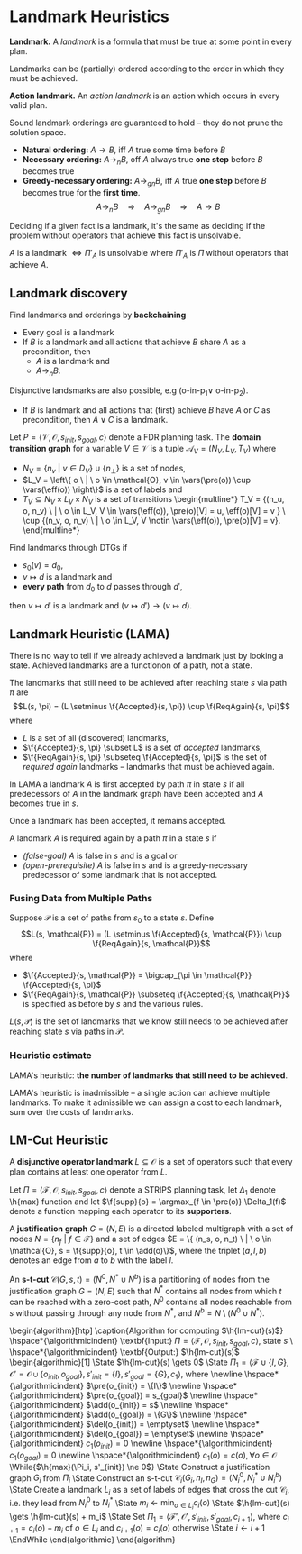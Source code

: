 # Landmark Heuristics

**Landmark.** A *landmark* is a formula that must be true at some point in every plan.

Landmarks can be (partially) ordered according to the order in which they must be achieved.

**Action landmark.** An *action landmark* is an action which occurs in every valid plan.

Sound landmark orderings are guaranteed to hold – they do not prune the solution space.

* **Natural ordering:** $A \rightarrow B$, iff $A$ true some time before $B$
* **Necessary ordering:** $A \rightarrow_n B$, off $A$ always true **one step** before $B$ becomes true
* **Greedy-necessary ordering:** $A \rightarrow_{gn} B$, iff $A$ true **one step** before $B$ becomes true for the **first time**.
$$A \rightarrow_n B \quad \Rightarrow \quad A \rightarrow_{gn} B \quad \Rightarrow \quad A \rightarrow B$$

Deciding if a given fact is a landmark, it's the same as deciding if the problem without operators that achieve this fact is unsolvable.

$A$ is a landmark $\Leftrightarrow \Pi'_A$ is unsolvable where $\Pi'_A$ is $\Pi$ without operators that achieve $A$.

## Landmark discovery

Find landmarks and orderings by **backchaining**

* Every goal is a landmark
* If $B$ is a landmark and all actions that achieve $B$ share $A$ as a precondition, then
    * $A$ is a landmark and
    * $A \to_n B$.

Disjunctive landsmarks are also possible, e.g (o-in-$\mathrm{p}_1 \vee$ o-in-$\mathrm{p}_2$).

* If $B$ is landmark and all actions that (first) achieve $B$ have $A$ or $C$ as precondition, then $A \vee C$ is a landmark.

Let $P = \langle \mathcal{V}, \mathcal{O}, s_{init}, s_{goal}, c \rangle$ denote a FDR planning task. The **domain transition graph** for a variable $V \in \mathcal{V}$ is a tuple $\mathcal{A}_V = (N_V, L_V, T_V)$ where

* $N_V = \{ n_v \ | \ v \in D_V \} \cup \{ n_\bot \}$ is a set of nodes,
* $L_V = \left\{ o \ | \ o \in \mathcal{O}, v \in \vars(\pre(o)) \cup \vars(\eff(o)) \right\}$ is a set of labels and
* $T_V \subseteq N_V \times L_V \times N_V$ is a set of transitions
\begin{multline*}
T_V = \{(n_u, o, n_v) \ | \ o \in L_V, V \in \vars(\eff(o)), \pre(o)[V] = u, \eff(o)[V] = v \} \\
\cup \{(n_v, o, n_v) \ | \ o \in L_V, V \notin \vars(\eff(o)), \pre(o)[V] = v\}.
\end{multline*}

Find landmarks through DTGs if

* $s_0(v) = d_0$,
* $v \mapsto d$ is a landmark and
* **every path** from $d_0$ to $d$ passes through $d'$,

then $v \mapsto d'$ is a landmark and $(v \mapsto d') \to (v \mapsto d)$.

## Landmark Heuristic (LAMA)

There is no way to tell if we already achieved a landmark just by looking a state. Achieved landmarks are a functionon of a path, not a state.

The landmarks that still need to be achieved after reaching state $s$ via path $\pi$ are
$$L(s, \pi) = (L \setminus \f{Accepted}{s, \pi}) \cup \f{ReqAgain}{s, \pi}$$
where

* $L$ is a set of all (discovered) landmarks,
* $\f{Accepted}{s, \pi} \subset L$ is a set of *accepted* landmarks,
* $\f{ReqAgain}{s, \pi} \subseteq \f{Accepted}{s, \pi}$ is the set of *required again* landmarks – landmarks that must be achieved again.

In LAMA a landmark $A$ is first accepted by path $\pi$ in state $s$ if all predecessors of $A$ in the landmark graph have been accepted and $A$ becomes true in $s$.

Once a landmark has been accepted, it remains accepted.

A landmark $A$ is required again by a path $\pi$ in a state $s$ if

* *(false-goal)* $A$ is false in $s$ and is a goal or
* *(open-prerequisite)* $A$ is false in $s$ and is a greedy-necessary predecessor of some landmark that is not accepted.

### Fusing Data from Multiple Paths

Suppose $\mathcal{P}$ is a set of paths from $s_0$ to a state $s$. Define
$$L(s, \mathcal{P}) = (L \setminus \f{Accepted}{s, \mathcal{P}}) \cup \f{ReqAgain}{s, \mathcal{P}}$$
where

* $\f{Accepted}{s, \mathcal{P}} = \bigcap_{\pi \in \mathcal{P}} \f{Accepted}{s, \pi}$
* $\f{ReqAgain}{s, \mathcal{P}} \subseteq \f{Accepted}{s, \mathcal{P}}$ is specified as before by $s$ and the various rules.

$L(s, \mathcal{P})$ is the set of landmarks that we know still needs to be achieved after reaching state $s$ via paths in $\mathcal{P}$.

### Heuristic estimate

LAMA's heuristic: **the number of landmarks that still need to be achieved**.

LAMA's heuristic is inadmissible – a single action can achieve multiple landmarks. To make it admissible we can assign a cost to each landmark, sum over the costs of landmarks.

## LM-Cut Heuristic

A **disjunctive operator landmark** $L \subseteq \mathcal{O}$ is a set of operators such that every plan contains at least one operator from $L$.

Let $\Pi = \langle \mathcal{F}, \mathcal{O}, s_{init}, s_{goal}, c \rangle$ denote a STRIPS planning task, let $\Delta_1$ denote \h{max} function and let $\f{supp}{o} = \argmax_{f \in \pre(o)} \Delta_1(f)$ denote a function mapping each operator to its **supporters**.

A **justification graph** $G = (N, E)$ is a directed labeled multigraph with a set of nodes $N = \{ n_f \ | \ f \in \mathcal{F} \}$ and a set of edges $E = \{ (n_s, o, n_t) \ | \ o \in \mathcal{O}, s = \f{supp}{o}, t \in \add(o)\}$, where the triplet $(a, l, b)$ denotes an edge from $a$ to $b$ with the label $l$.

An **s-t-cut** $\mathcal{C}(G, s, t) = (N^0, N^* \cup N^b)$ is a partitioning of nodes from the justification graph $G = (N, E)$ such that $N^*$ contains all nodes from which $t$ can be reached with a zero-cost path, $N^0$ contains all nodes reachable from $s$ without passing through any node from $N^*$, and $N^b = N \setminus (N^0 \cup N^*)$.

\begin{algorithm}[htp]
\caption{Algorithm for computing $\h{lm-cut}(s)$}
\hspace*{\algorithmicindent} \textbf{Input:} $\Pi = \langle \mathcal{F}, \mathcal{O}, s_{init}, s_{goal}, c \rangle$, state $s$ \\
\hspace*{\algorithmicindent} \textbf{Output:} $\h{lm-cut}(s)$
\begin{algorithmic}[1]
\State $\h{lm-cut}(s) \gets 0$
\State $\Pi_1 = \langle \mathcal{F} \cup \{I, G\}, \mathcal{O}' = \mathcal{O} \cup \{o_{init}, o_{goal}\}, s'_{init} = \{I\}, s'_{goal} = \{G\}, c_1 \rangle$, where \newline
\hspace*{\algorithmicindent} $\pre(o_{init}) = \{I\}$ \newline
\hspace*{\algorithmicindent} $\pre(o_{goal}) = s_{goal}$ \newline
\hspace*{\algorithmicindent} $\add(o_{init}) = s$ \newline
\hspace*{\algorithmicindent} $\add(o_{goal}) = \{G\}$ \newline
\hspace*{\algorithmicindent} $\del(o_{init}) = \emptyset$ \newline
\hspace*{\algorithmicindent} $\del(o_{goal}) = \emptyset$ \newline
\hspace*{\algorithmicindent} $c_1(o_{init}) = 0$ \newline
\hspace*{\algorithmicindent} $c_1(o_{goal}) = 0$ \newline
\hspace*{\algorithmicindent} $c_1(o) = c(o), \forall o \in \mathcal{O}$
\While{$\h{max}(\Pi_i, s'_{init}) \ne 0$}
    \State Construct a justification graph $G_i$ from $\Pi_i$
    \State Construct an s-t-cut $\mathcal{C}_i(G_i, n_I, n_G) = (N_i^0, N_i^* \cup N_i^b)$
    \State Create a landmark $L_i$ as a set of labels of edges that cross the cut $\mathcal{C}_i$, i.e. they lead from $N_i^0$ to $N_i^*$
    \State $m_i \gets \min_{o \in L_i} c_i(o)$
    \State $\h{lm-cut}(s) \gets \h{lm-cut}(s) + m_i$
    \State Set $\Pi_1 = \langle \mathcal{F}', \mathcal{O}', s'_{init}, s'_{goal}, c_{i + 1} \rangle$, where $c_{i + 1} = c_i(o) - m_i$ of $o \in L_i$ and $c_{i + 1}(o) = c_i(o)$ otherwise
    \State $i \gets i + 1$
\EndWhile
\end{algorithmic}
\end{algorithm}
